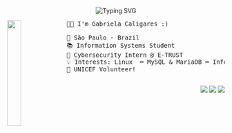 <div align="center" >

![Typing SVG](https://readme-typing-svg.demolab.com?font=Amaranth&pause=1000&color=F7E944DC&width=435&separator=%3C&lines=Hello%2C+you!+I'm+Gabriela+Caligares+;)

</div>

<img src="https://i.pinimg.com/originals/8f/5d/24/8f5d24447dc5bb0630323f8db9aaf5e2.gif" width="25%" align="left" />

<pre>
 👩‍💻 I'm Gabriela Caligares :)

 📍 São Paulo - Brazil
 📚 Information Systems Student
 💼 Cybersecurity Intern @ E-TRUST
 💡 Interests: Linux  ━ MySQL & MariaDB ━ Information Security ━ Cloud ━ API testing & creation
 💌 UNICEF Volunteer!

</pre>

<!-- Hyperlinks -->

<div align="right" >
  
[![](https://img.shields.io/badge/LinkedIn-0a66c2)](http://linkedin.com/in/gabrielacaligares)
[![](https://img.shields.io/badge/Website-696af5)](https://caligares.github.io/)
[![](https://img.shields.io/badge/CV-A864C8)]([https://drive.google.com/uc?export=download&id=1OmtnlYn_Ar4IhaErO8TEUAH_sjCjSKqO])

</div>
